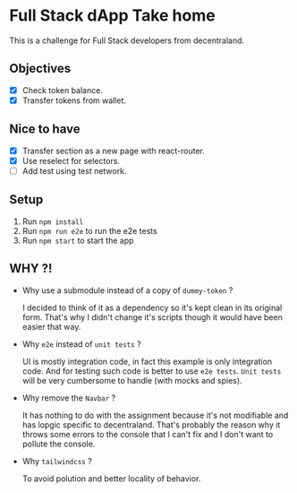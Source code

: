 # Full Stack dApp Take home

This is a challenge for Full Stack developers from decentraland.

## Objectives

- [x] Check token balance.
- [x] Transfer tokens from wallet.

## Nice to have

- [x] Transfer section as a new page with react-router.
- [x] Use reselect for selectors.
- [ ] Add test using test network.

## Setup

1. Run `npm install`
2. Run `npm run e2e` to run the e2e tests
3. Run `npm start` to start the app

## WHY ?!

- Why use a submodule instead of a copy of `dummy-token` ?

  I decided to think of it as a dependency so it's kept clean in its original form. That's why I didn't change it's scripts though it would have been easier that way.

- Why `e2e` instead of `unit tests` ?

  UI is mostly integration code, in fact this example is only integration code. And for testing such code is better to use `e2e tests`. `Unit tests` will be very cumbersome to handle (with mocks and spies).

- Why remove the `Navbar` ?

  It has nothing to do with the assignment because it's not modifiable and has lopgic specific to decentraland. That's probably the reason why it throws some errors to the console that I can't fix and I don't want to pollute the console.

- Why `tailwindcss` ?

  To avoid polution and better locality of behavior.
